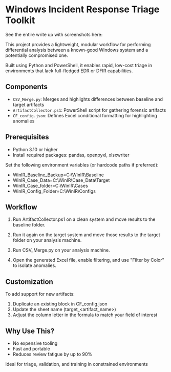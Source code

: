 # Windows Incident Response Triage Toolkit

See the entire write up with screenshots here: 

This project provides a lightweight, modular workflow for performing differential analysis between a known-good Windows system and a potentially compromised one.

Built using Python and PowerShell, it enables rapid, low-cost triage in environments that lack full-fledged EDR or DFIR capabilities.

## Components

- `CSV_Merge.py`: Merges and highlights differences between baseline and target artifacts
- `ArtifactCollector.ps1`: PowerShell script for gathering forensic artifacts
- `CF_config.json`: Defines Excel conditional formatting for highlighting anomalies

## Prerequisites

- Python 3.10 or higher
- Install required packages: pandas, openpyxl, xlsxwriter

Set the following environment variables (or hardcode paths if preferred):

- WinIR_Baseline_Backup=C:\WinIR\Baseline
- WinIR_Case_Data=C:\WinIR\Case_Data\Target
- WinIR_Case_folder=C:\WinIR\Cases
- WinIR_Config_Folder=C:\WinIR\Configs


## Workflow

1. Run ArtifactCollector.ps1 on a clean system and move results to the baseline folder.

2. Run it again on the target system and move those results to the target folder on your analysis machine.

3. Run CSV_Merge.py on your analysis machine.

4. Open the generated Excel file, enable filtering, and use "Filter by Color" to isolate anomalies.

## Customization

To add support for new artifacts:

1. Duplicate an existing block in CF_config.json
2. Update the sheet name (target_<artifact_name>)
3. Adjust the column letter in the formula to match your field of interest

## Why Use This?

- No expensive tooling
- Fast and portable
- Reduces review fatigue by up to 90%

Ideal for triage, validation, and training in constrained environments
